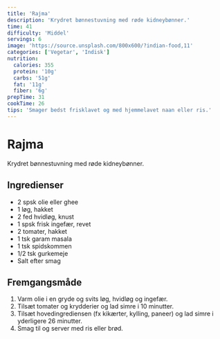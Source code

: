 ```yaml
---
title: 'Rajma'
description: 'Krydret bønnestuvning med røde kidneybønner.'
time: 41
difficulty: 'Middel'
servings: 6
image: 'https://source.unsplash.com/800x600/?indian-food,11'
categories: ['Vegetar', 'Indisk']
nutrition:
  calories: 355
  protein: '10g'
  carbs: '51g'
  fat: '11g'
  fiber: '6g'
prepTime: 31
cookTime: 26
tips: 'Smager bedst frisklavet og med hjemmelavet naan eller ris.'
---
```


# Rajma

Krydret bønnestuvning med røde kidneybønner.

## Ingredienser

- 2 spsk olie eller ghee  
- 1 løg, hakket  
- 2 fed hvidløg, knust  
- 1 spsk frisk ingefær, revet  
- 2 tomater, hakket  
- 1 tsk garam masala  
- 1 tsk spidskommen  
- 1/2 tsk gurkemeje  
- Salt efter smag

## Fremgangsmåde

1. Varm olie i en gryde og svits løg, hvidløg og ingefær.
2. Tilsæt tomater og krydderier og lad simre i 10 minutter.
3. Tilsæt hovedingrediensen (fx kikærter, kylling, paneer) og lad simre i yderligere 26 minutter.
4. Smag til og server med ris eller brød.
